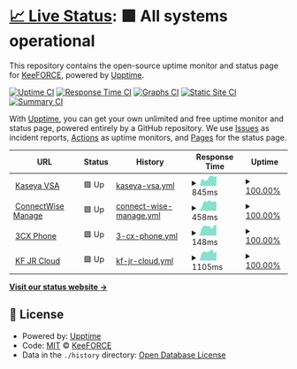 # [📈 Live Status](https://KeeFORCE.github.io/upptime): <!--live status--> **🟩 All systems operational**

This repository contains the open-source uptime monitor and status page for [KeeFORCE](https://keeforce.com/), powered by [Upptime](https://github.com/upptime/upptime).

[![Uptime CI](https://github.com/KeeFORCE/upptime/workflows/Uptime%20CI/badge.svg)](https://github.com/KeeFORCE/upptime/actions?query=workflow%3A%22Uptime+CI%22)
[![Response Time CI](https://github.com/KeeFORCE/upptime/workflows/Response%20Time%20CI/badge.svg)](https://github.com/KeeFORCE/upptime/actions?query=workflow%3A%22Response+Time+CI%22)
[![Graphs CI](https://github.com/KeeFORCE/upptime/workflows/Graphs%20CI/badge.svg)](https://github.com/KeeFORCE/upptime/actions?query=workflow%3A%22Graphs+CI%22)
[![Static Site CI](https://github.com/KeeFORCE/upptime/workflows/Static%20Site%20CI/badge.svg)](https://github.com/KeeFORCE/upptime/actions?query=workflow%3A%22Static+Site+CI%22)
[![Summary CI](https://github.com/KeeFORCE/upptime/workflows/Summary%20CI/badge.svg)](https://github.com/KeeFORCE/upptime/actions?query=workflow%3A%22Summary+CI%22)

With [Upptime](https://upptime.js.org), you can get your own unlimited and free uptime monitor and status page, powered entirely by a GitHub repository. We use [Issues](https://github.com/KeeFORCE/upptime/issues) as incident reports, [Actions](https://github.com/KeeFORCE/upptime/actions) as uptime monitors, and [Pages](https://KeeFORCE.github.io/upptime) for the status page.

<!--start: status pages-->
<!-- This summary is generated by Upptime (https://github.com/upptime/upptime) -->
<!-- Do not edit this manually, your changes will be overwritten -->
<!-- prettier-ignore -->
| URL | Status | History | Response Time | Uptime |
| --- | ------ | ------- | ------------- | ------ |
| <img alt="" src="https://icons.duckduckgo.com/ip3/na1vsa107.kaseya.net.ico" height="13"> [Kaseya VSA](https://na1vsa107.kaseya.net/vsapres/web20/core/login.aspx) | 🟩 Up | [kaseya-vsa.yml](https://github.com/KeeFORCE/upptime/commits/HEAD/history/kaseya-vsa.yml) | <details><summary><img alt="Response time graph" src="./graphs/kaseya-vsa/response-time-week.png" height="20"> 845ms</summary><br><a href="https://KeeFORCE.github.io/upptime/history/kaseya-vsa"><img alt="Response time 462" src="https://img.shields.io/endpoint?url=https%3A%2F%2Fraw.githubusercontent.com%2FKeeFORCE%2Fupptime%2FHEAD%2Fapi%2Fkaseya-vsa%2Fresponse-time.json"></a><br><a href="https://KeeFORCE.github.io/upptime/history/kaseya-vsa"><img alt="24-hour response time 1033" src="https://img.shields.io/endpoint?url=https%3A%2F%2Fraw.githubusercontent.com%2FKeeFORCE%2Fupptime%2FHEAD%2Fapi%2Fkaseya-vsa%2Fresponse-time-day.json"></a><br><a href="https://KeeFORCE.github.io/upptime/history/kaseya-vsa"><img alt="7-day response time 845" src="https://img.shields.io/endpoint?url=https%3A%2F%2Fraw.githubusercontent.com%2FKeeFORCE%2Fupptime%2FHEAD%2Fapi%2Fkaseya-vsa%2Fresponse-time-week.json"></a><br><a href="https://KeeFORCE.github.io/upptime/history/kaseya-vsa"><img alt="30-day response time 1406" src="https://img.shields.io/endpoint?url=https%3A%2F%2Fraw.githubusercontent.com%2FKeeFORCE%2Fupptime%2FHEAD%2Fapi%2Fkaseya-vsa%2Fresponse-time-month.json"></a><br><a href="https://KeeFORCE.github.io/upptime/history/kaseya-vsa"><img alt="1-year response time 507" src="https://img.shields.io/endpoint?url=https%3A%2F%2Fraw.githubusercontent.com%2FKeeFORCE%2Fupptime%2FHEAD%2Fapi%2Fkaseya-vsa%2Fresponse-time-year.json"></a></details> | <details><summary><a href="https://KeeFORCE.github.io/upptime/history/kaseya-vsa">100.00%</a></summary><a href="https://KeeFORCE.github.io/upptime/history/kaseya-vsa"><img alt="All-time uptime 99.83%" src="https://img.shields.io/endpoint?url=https%3A%2F%2Fraw.githubusercontent.com%2FKeeFORCE%2Fupptime%2FHEAD%2Fapi%2Fkaseya-vsa%2Fuptime.json"></a><br><a href="https://KeeFORCE.github.io/upptime/history/kaseya-vsa"><img alt="24-hour uptime 100.00%" src="https://img.shields.io/endpoint?url=https%3A%2F%2Fraw.githubusercontent.com%2FKeeFORCE%2Fupptime%2FHEAD%2Fapi%2Fkaseya-vsa%2Fuptime-day.json"></a><br><a href="https://KeeFORCE.github.io/upptime/history/kaseya-vsa"><img alt="7-day uptime 100.00%" src="https://img.shields.io/endpoint?url=https%3A%2F%2Fraw.githubusercontent.com%2FKeeFORCE%2Fupptime%2FHEAD%2Fapi%2Fkaseya-vsa%2Fuptime-week.json"></a><br><a href="https://KeeFORCE.github.io/upptime/history/kaseya-vsa"><img alt="30-day uptime 99.90%" src="https://img.shields.io/endpoint?url=https%3A%2F%2Fraw.githubusercontent.com%2FKeeFORCE%2Fupptime%2FHEAD%2Fapi%2Fkaseya-vsa%2Fuptime-month.json"></a><br><a href="https://KeeFORCE.github.io/upptime/history/kaseya-vsa"><img alt="1-year uptime 99.93%" src="https://img.shields.io/endpoint?url=https%3A%2F%2Fraw.githubusercontent.com%2FKeeFORCE%2Fupptime%2FHEAD%2Fapi%2Fkaseya-vsa%2Fuptime-year.json"></a></details>
| <img alt="" src="https://icons.duckduckgo.com/ip3/connect.keeforce.com.ico" height="13"> [ConnectWise Manage](https://connect.keeforce.com/) | 🟩 Up | [connect-wise-manage.yml](https://github.com/KeeFORCE/upptime/commits/HEAD/history/connect-wise-manage.yml) | <details><summary><img alt="Response time graph" src="./graphs/connect-wise-manage/response-time-week.png" height="20"> 458ms</summary><br><a href="https://KeeFORCE.github.io/upptime/history/connect-wise-manage"><img alt="Response time 383" src="https://img.shields.io/endpoint?url=https%3A%2F%2Fraw.githubusercontent.com%2FKeeFORCE%2Fupptime%2FHEAD%2Fapi%2Fconnect-wise-manage%2Fresponse-time.json"></a><br><a href="https://KeeFORCE.github.io/upptime/history/connect-wise-manage"><img alt="24-hour response time 457" src="https://img.shields.io/endpoint?url=https%3A%2F%2Fraw.githubusercontent.com%2FKeeFORCE%2Fupptime%2FHEAD%2Fapi%2Fconnect-wise-manage%2Fresponse-time-day.json"></a><br><a href="https://KeeFORCE.github.io/upptime/history/connect-wise-manage"><img alt="7-day response time 458" src="https://img.shields.io/endpoint?url=https%3A%2F%2Fraw.githubusercontent.com%2FKeeFORCE%2Fupptime%2FHEAD%2Fapi%2Fconnect-wise-manage%2Fresponse-time-week.json"></a><br><a href="https://KeeFORCE.github.io/upptime/history/connect-wise-manage"><img alt="30-day response time 403" src="https://img.shields.io/endpoint?url=https%3A%2F%2Fraw.githubusercontent.com%2FKeeFORCE%2Fupptime%2FHEAD%2Fapi%2Fconnect-wise-manage%2Fresponse-time-month.json"></a><br><a href="https://KeeFORCE.github.io/upptime/history/connect-wise-manage"><img alt="1-year response time 401" src="https://img.shields.io/endpoint?url=https%3A%2F%2Fraw.githubusercontent.com%2FKeeFORCE%2Fupptime%2FHEAD%2Fapi%2Fconnect-wise-manage%2Fresponse-time-year.json"></a></details> | <details><summary><a href="https://KeeFORCE.github.io/upptime/history/connect-wise-manage">100.00%</a></summary><a href="https://KeeFORCE.github.io/upptime/history/connect-wise-manage"><img alt="All-time uptime 99.89%" src="https://img.shields.io/endpoint?url=https%3A%2F%2Fraw.githubusercontent.com%2FKeeFORCE%2Fupptime%2FHEAD%2Fapi%2Fconnect-wise-manage%2Fuptime.json"></a><br><a href="https://KeeFORCE.github.io/upptime/history/connect-wise-manage"><img alt="24-hour uptime 100.00%" src="https://img.shields.io/endpoint?url=https%3A%2F%2Fraw.githubusercontent.com%2FKeeFORCE%2Fupptime%2FHEAD%2Fapi%2Fconnect-wise-manage%2Fuptime-day.json"></a><br><a href="https://KeeFORCE.github.io/upptime/history/connect-wise-manage"><img alt="7-day uptime 100.00%" src="https://img.shields.io/endpoint?url=https%3A%2F%2Fraw.githubusercontent.com%2FKeeFORCE%2Fupptime%2FHEAD%2Fapi%2Fconnect-wise-manage%2Fuptime-week.json"></a><br><a href="https://KeeFORCE.github.io/upptime/history/connect-wise-manage"><img alt="30-day uptime 99.92%" src="https://img.shields.io/endpoint?url=https%3A%2F%2Fraw.githubusercontent.com%2FKeeFORCE%2Fupptime%2FHEAD%2Fapi%2Fconnect-wise-manage%2Fuptime-month.json"></a><br><a href="https://KeeFORCE.github.io/upptime/history/connect-wise-manage"><img alt="1-year uptime 99.98%" src="https://img.shields.io/endpoint?url=https%3A%2F%2Fraw.githubusercontent.com%2FKeeFORCE%2Fupptime%2FHEAD%2Fapi%2Fconnect-wise-manage%2Fuptime-year.json"></a></details>
| <img alt="" src="https://icons.duckduckgo.com/ip3/keephone01.keeforce.com.ico" height="13"> [3CX Phone](https://keephone01.keeforce.com/webclient/#/login) | 🟩 Up | [3-cx-phone.yml](https://github.com/KeeFORCE/upptime/commits/HEAD/history/3-cx-phone.yml) | <details><summary><img alt="Response time graph" src="./graphs/3-cx-phone/response-time-week.png" height="20"> 148ms</summary><br><a href="https://KeeFORCE.github.io/upptime/history/3-cx-phone"><img alt="Response time 178" src="https://img.shields.io/endpoint?url=https%3A%2F%2Fraw.githubusercontent.com%2FKeeFORCE%2Fupptime%2FHEAD%2Fapi%2F3-cx-phone%2Fresponse-time.json"></a><br><a href="https://KeeFORCE.github.io/upptime/history/3-cx-phone"><img alt="24-hour response time 176" src="https://img.shields.io/endpoint?url=https%3A%2F%2Fraw.githubusercontent.com%2FKeeFORCE%2Fupptime%2FHEAD%2Fapi%2F3-cx-phone%2Fresponse-time-day.json"></a><br><a href="https://KeeFORCE.github.io/upptime/history/3-cx-phone"><img alt="7-day response time 148" src="https://img.shields.io/endpoint?url=https%3A%2F%2Fraw.githubusercontent.com%2FKeeFORCE%2Fupptime%2FHEAD%2Fapi%2F3-cx-phone%2Fresponse-time-week.json"></a><br><a href="https://KeeFORCE.github.io/upptime/history/3-cx-phone"><img alt="30-day response time 164" src="https://img.shields.io/endpoint?url=https%3A%2F%2Fraw.githubusercontent.com%2FKeeFORCE%2Fupptime%2FHEAD%2Fapi%2F3-cx-phone%2Fresponse-time-month.json"></a><br><a href="https://KeeFORCE.github.io/upptime/history/3-cx-phone"><img alt="1-year response time 185" src="https://img.shields.io/endpoint?url=https%3A%2F%2Fraw.githubusercontent.com%2FKeeFORCE%2Fupptime%2FHEAD%2Fapi%2F3-cx-phone%2Fresponse-time-year.json"></a></details> | <details><summary><a href="https://KeeFORCE.github.io/upptime/history/3-cx-phone">100.00%</a></summary><a href="https://KeeFORCE.github.io/upptime/history/3-cx-phone"><img alt="All-time uptime 100.00%" src="https://img.shields.io/endpoint?url=https%3A%2F%2Fraw.githubusercontent.com%2FKeeFORCE%2Fupptime%2FHEAD%2Fapi%2F3-cx-phone%2Fuptime.json"></a><br><a href="https://KeeFORCE.github.io/upptime/history/3-cx-phone"><img alt="24-hour uptime 100.00%" src="https://img.shields.io/endpoint?url=https%3A%2F%2Fraw.githubusercontent.com%2FKeeFORCE%2Fupptime%2FHEAD%2Fapi%2F3-cx-phone%2Fuptime-day.json"></a><br><a href="https://KeeFORCE.github.io/upptime/history/3-cx-phone"><img alt="7-day uptime 100.00%" src="https://img.shields.io/endpoint?url=https%3A%2F%2Fraw.githubusercontent.com%2FKeeFORCE%2Fupptime%2FHEAD%2Fapi%2F3-cx-phone%2Fuptime-week.json"></a><br><a href="https://KeeFORCE.github.io/upptime/history/3-cx-phone"><img alt="30-day uptime 100.00%" src="https://img.shields.io/endpoint?url=https%3A%2F%2Fraw.githubusercontent.com%2FKeeFORCE%2Fupptime%2FHEAD%2Fapi%2F3-cx-phone%2Fuptime-month.json"></a><br><a href="https://KeeFORCE.github.io/upptime/history/3-cx-phone"><img alt="1-year uptime 99.99%" src="https://img.shields.io/endpoint?url=https%3A%2F%2Fraw.githubusercontent.com%2FKeeFORCE%2Fupptime%2FHEAD%2Fapi%2F3-cx-phone%2Fuptime-year.json"></a></details>
| <img alt="" src="https://icons.duckduckgo.com/ip3/keeforce.keeforcecloud.com.ico" height="13"> [KF JR Cloud](https://keeforce.keeforcecloud.com/jobrouter/#/login) | 🟩 Up | [kf-jr-cloud.yml](https://github.com/KeeFORCE/upptime/commits/HEAD/history/kf-jr-cloud.yml) | <details><summary><img alt="Response time graph" src="./graphs/kf-jr-cloud/response-time-week.png" height="20"> 1105ms</summary><br><a href="https://KeeFORCE.github.io/upptime/history/kf-jr-cloud"><img alt="Response time 1050" src="https://img.shields.io/endpoint?url=https%3A%2F%2Fraw.githubusercontent.com%2FKeeFORCE%2Fupptime%2FHEAD%2Fapi%2Fkf-jr-cloud%2Fresponse-time.json"></a><br><a href="https://KeeFORCE.github.io/upptime/history/kf-jr-cloud"><img alt="24-hour response time 1158" src="https://img.shields.io/endpoint?url=https%3A%2F%2Fraw.githubusercontent.com%2FKeeFORCE%2Fupptime%2FHEAD%2Fapi%2Fkf-jr-cloud%2Fresponse-time-day.json"></a><br><a href="https://KeeFORCE.github.io/upptime/history/kf-jr-cloud"><img alt="7-day response time 1105" src="https://img.shields.io/endpoint?url=https%3A%2F%2Fraw.githubusercontent.com%2FKeeFORCE%2Fupptime%2FHEAD%2Fapi%2Fkf-jr-cloud%2Fresponse-time-week.json"></a><br><a href="https://KeeFORCE.github.io/upptime/history/kf-jr-cloud"><img alt="30-day response time 1059" src="https://img.shields.io/endpoint?url=https%3A%2F%2Fraw.githubusercontent.com%2FKeeFORCE%2Fupptime%2FHEAD%2Fapi%2Fkf-jr-cloud%2Fresponse-time-month.json"></a><br><a href="https://KeeFORCE.github.io/upptime/history/kf-jr-cloud"><img alt="1-year response time 1054" src="https://img.shields.io/endpoint?url=https%3A%2F%2Fraw.githubusercontent.com%2FKeeFORCE%2Fupptime%2FHEAD%2Fapi%2Fkf-jr-cloud%2Fresponse-time-year.json"></a></details> | <details><summary><a href="https://KeeFORCE.github.io/upptime/history/kf-jr-cloud">100.00%</a></summary><a href="https://KeeFORCE.github.io/upptime/history/kf-jr-cloud"><img alt="All-time uptime 99.89%" src="https://img.shields.io/endpoint?url=https%3A%2F%2Fraw.githubusercontent.com%2FKeeFORCE%2Fupptime%2FHEAD%2Fapi%2Fkf-jr-cloud%2Fuptime.json"></a><br><a href="https://KeeFORCE.github.io/upptime/history/kf-jr-cloud"><img alt="24-hour uptime 100.00%" src="https://img.shields.io/endpoint?url=https%3A%2F%2Fraw.githubusercontent.com%2FKeeFORCE%2Fupptime%2FHEAD%2Fapi%2Fkf-jr-cloud%2Fuptime-day.json"></a><br><a href="https://KeeFORCE.github.io/upptime/history/kf-jr-cloud"><img alt="7-day uptime 100.00%" src="https://img.shields.io/endpoint?url=https%3A%2F%2Fraw.githubusercontent.com%2FKeeFORCE%2Fupptime%2FHEAD%2Fapi%2Fkf-jr-cloud%2Fuptime-week.json"></a><br><a href="https://KeeFORCE.github.io/upptime/history/kf-jr-cloud"><img alt="30-day uptime 100.00%" src="https://img.shields.io/endpoint?url=https%3A%2F%2Fraw.githubusercontent.com%2FKeeFORCE%2Fupptime%2FHEAD%2Fapi%2Fkf-jr-cloud%2Fuptime-month.json"></a><br><a href="https://KeeFORCE.github.io/upptime/history/kf-jr-cloud"><img alt="1-year uptime 99.95%" src="https://img.shields.io/endpoint?url=https%3A%2F%2Fraw.githubusercontent.com%2FKeeFORCE%2Fupptime%2FHEAD%2Fapi%2Fkf-jr-cloud%2Fuptime-year.json"></a></details>

<!--end: status pages-->

[**Visit our status website →**](https://KeeFORCE.github.io/upptime)

## 📄 License

- Powered by: [Upptime](https://github.com/upptime/upptime)
- Code: [MIT](./LICENSE) © [KeeFORCE](https://keeforce.com/)
- Data in the `./history` directory: [Open Database License](https://opendatacommons.org/licenses/odbl/1-0/)
